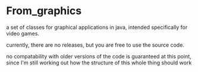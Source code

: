 # From_graphics
a set of classes for graphical applications in java, intended specifically for video games.

currently, there are no releases, but you are free to use the source code.

no compatability with older versions of the code is guaranteed at this point,
since I'm still working out how the structure of this whole thing should work
